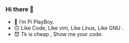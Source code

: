 ### Hi there 👋

- 🙂 I’m Pi PlayBoy.
- 🙃 Like Code, Like vim, Like Linus, Like GNU .
- 😈 Tk is cheap , Show me your code.

